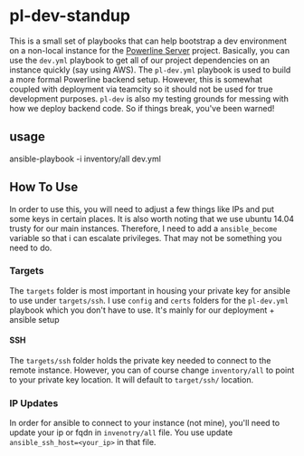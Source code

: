 # pl-dev-standup
This is a small set of playbooks that can help bootstrap a dev environment on a non-local instance for the [Powerline Server]() project. Basically, you can use the `dev.yml` playbook to get all of our project dependencies on an instance quickly (say using AWS). The `pl-dev.yml` playbook is used to build a more formal Powerline backend setup. However, this is somewhat coupled with deployment via teamcity so it should not be used for true development purposes. `pl-dev` is also my testing
grounds for messing with how we deploy backend code. So if things break, you've been warned!

## usage
ansible-playbook -i inventory/all dev.yml

## How To Use
In order to use this, you will need to adjust a few things like IPs and put some keys in certain places. It is also worth noting that we use ubuntu 14.04 trusty for our main instances. Therefore, I need to add a `ansible_become` variable so that i can escalate privileges. That may not be something you need to do. 

### Targets
The `targets` folder is most important in housing your private key for ansible to use under `targets/ssh`. I use `config` and `certs` folders for the `pl-dev.yml` playbook which you don't have to use. It's mainly for our deployment + ansible setup

#### SSH
The `targets/ssh` folder holds the private key needed to connect to the remote instance. However, you can of course change `inventory/all` to point to your private key location. It will default to `target/ssh/` location. 

### IP Updates
In order for ansible to connect to your instance (not mine), you'll need to update your ip or fqdn in `invenotry/all` file.
You use update `ansible_ssh_host=<your_ip>` in that file.


